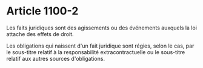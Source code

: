 # Article 1100-2

Les faits juridiques sont des agissements ou des événements auxquels la loi attache des effets de droit.

Les obligations qui naissent d'un fait juridique sont régies, selon le cas, par le sous-titre relatif à la responsabilité extracontractuelle ou le sous-titre relatif aux autres sources d'obligations.
